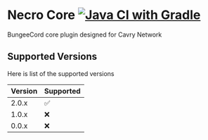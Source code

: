 # Necro Core  [![Java CI with Gradle](https://github.com/Cavry-Dev-Team/Core/actions/workflows/gradle.yml/badge.svg)](https://github.com/Cavry-Dev-Team/Core/actions/workflows/gradle.yml)
BungeeCord core plugin designed for Cavry Network 



## Supported Versions

Here is list of the supported versions

| Version | Supported          |
| ------- | ------------------ |
| 2.0.x   | :white_check_mark: |
| 1.0.x   | :x:                |
| 0.0.x   | :x:                |
